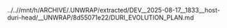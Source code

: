 ../..//mnt/h/ARCHIVE/.UNWRAP/extracted/DEV__2025-08-17__1833__host-duri-head/__UNWRAP/8d55071e22/DURI_EVOLUTION_PLAN.md